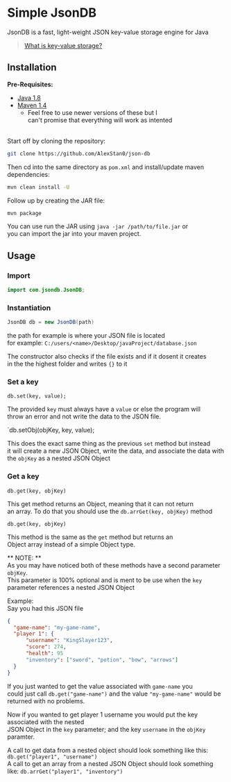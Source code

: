 # Simple JsonDB

JsonDB is a fast, light-weight JSON key-value storage engine for Java
> [What is key-value storage?](https://redis.com/nosql/key-value-databases/)

## Installation

**Pre-Requisites:**
  * [Java 1.8](https://www.java.com/download/ie_manual.jsp) 
  * [Maven 1.4](https://maven.apache.org/download.cgi)
    * Feel free to use newer versions of these but I <br> can't promise that everything will work as intented


<br>Start off by cloning the repository: 
```bash
git clone https://github.com/AlexStan0/json-db
```

Then cd into the same directory as `pom.xml` and install/update maven dependencies:
```bash
mvn clean install -U
```

Follow up by creating the JAR file:
```bash
mvn package
```

You can use run the JAR using `java -jar /path/to/file.jar` or <br>
you can import the jar into your maven project.

## Usage

### Import
```Java
import com.jsondb.JsonDB;
```

### Instantiation
```Java
JsonDB db = new JsonDB(path)
```

the path for example is where your JSON file is located <br>
for example: `C:/users/<name>/Desktop/javaProject/database.json`<br>

The constructor also checks if the file exists and if it dosent it creates <br>
in the the highest folder and writes `{}` to it

### Set a key
`db.set(key, value);`

The provided `key` must always have a `value` or else the program will <br>
throw an error and not write the data to the JSON file. <br>

`db.setObj(objKey, key, value);

This does the exact same thing as the previous `set` method but instead <br>
it will create a new JSON Object, write the data, and associate the data with <br>
the `objKey` as a nested JSON Object


### Get a key

`db.get(key, objKey)` 

This get method returns an Object, meaning that it can not return <br>
an array. To do that you should use the `db.arrGet(key, objKey)` method

`db.get(key, objKey)`

This method is the same as the `get` method but returns an <br>
Object array instead of a simple Object type. 

** NOTE: ** <br>
As you may have noticed both of these methods have a second parameter `objKey`.<br>
This parameter is 100% optional and is ment to be use when the `key` parameter references a nested JSON Object <br>

Example: <br>
  Say you had this JSON file 
  ```JSON
  {
    "game-name": "my-game-name",
    "player 1": {
        "username": "KingSlayer123",
        "score": 274, 
        "health": 95
        "inventory": ["sword", "potion", "bow", "arrows"]
    }
  }
  ```
If you just wanted to get the value associated with `game-name` you <br>
could just call `db.get("game-name")` and the value `"my-game-name"` would be returned with no problems. <br>

Now if you wanted to get player 1 username you would put the key associated with the nested <br>
JSON Object in the `key` parameter; and the key `username` in the `objKey` paramter. <br>

A call to get data from a nested object should look something like this: `db.get("player1", "username")`<br>
A call to get an array from a nested JSON Object should look something like: `db.arrGet("player1", "inventory")`
